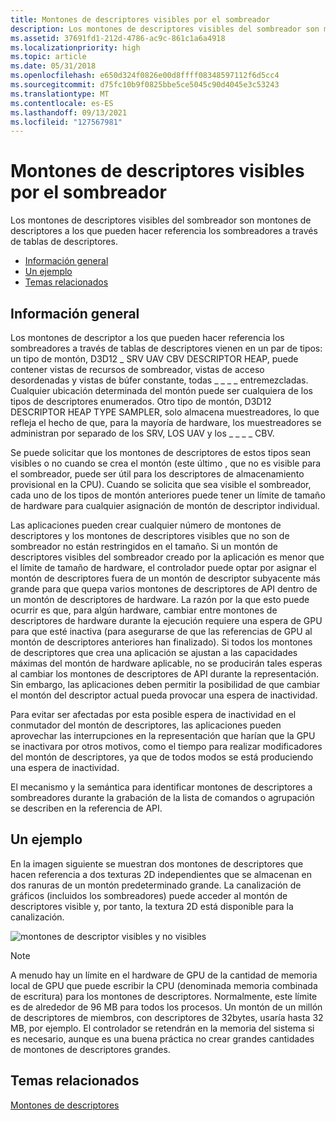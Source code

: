 ```yaml
---
title: Montones de descriptores visibles por el sombreador
description: Los montones de descriptores visibles del sombreador son montones de descriptores a los que pueden hacer referencia los sombreadores a través de tablas de descriptores.
ms.assetid: 37691fd1-212d-4786-ac9c-861c1a6a4918
ms.localizationpriority: high
ms.topic: article
ms.date: 05/31/2018
ms.openlocfilehash: e650d324f0826e00d8ffff08348597112f6d5cc4
ms.sourcegitcommit: d75fc10b9f0825bbe5ce5045c90d4045e3c53243
ms.translationtype: MT
ms.contentlocale: es-ES
ms.lasthandoff: 09/13/2021
ms.locfileid: "127567981"
---
```

# <a name="shader-visible-descriptor-heaps"></a>Montones de descriptores visibles por el sombreador

Los montones de descriptores visibles del sombreador son montones de descriptores a los que pueden hacer referencia los sombreadores a través de tablas de descriptores.

-   [Información general](#overview)
-   [Un ejemplo](#an-example)
-   [Temas relacionados](#related-topics)

## <a name="overview"></a>Información general

Los montones de descriptor a los que pueden hacer referencia los sombreadores a través de tablas de descriptores vienen en un par de tipos: un tipo de montón, D3D12 \_ SRV UAV CBV DESCRIPTOR HEAP, puede contener vistas de recursos de sombreador, vistas de acceso desordenadas y vistas de búfer constante, todas \_ \_ \_ \_ entremezcladas. Cualquier ubicación determinada del montón puede ser cualquiera de los tipos de descriptores enumerados. Otro tipo de montón, D3D12 DESCRIPTOR HEAP TYPE SAMPLER, solo almacena muestreadores, lo que refleja el hecho de que, para la mayoría de hardware, los muestreadores se administran por separado de los SRV, LOS UAV y los \_ \_ \_ \_ CBV.

Se puede solicitar que los montones de descriptores de estos tipos sean visibles o no cuando se crea el montón (este último , que no es visible para el sombreador, puede ser útil para los descriptores de almacenamiento provisional en la CPU). Cuando se solicita que sea visible el sombreador, cada uno de los tipos de montón anteriores puede tener un límite de tamaño de hardware para cualquier asignación de montón de descriptor individual.

Las aplicaciones pueden crear cualquier número de montones de descriptores y los montones de descriptores visibles que no son de sombreador no están restringidos en el tamaño. Si un montón de descriptores visibles del sombreador creado por la aplicación es menor que el límite de tamaño de hardware, el controlador puede optar por asignar el montón de descriptores fuera de un montón de descriptor subyacente más grande para que quepa varios montones de descriptores de API dentro de un montón de descriptores de hardware. La razón por la que esto puede ocurrir es que, para algún hardware, cambiar entre montones de descriptores de hardware durante la ejecución requiere una espera de GPU para que esté inactiva (para asegurarse de que las referencias de GPU al montón de descriptores anteriores han finalizado). Si todos los montones de descriptores que crea una aplicación se ajustan a las capacidades máximas del montón de hardware aplicable, no se producirán tales esperas al cambiar los montones de descriptores de API durante la representación. Sin embargo, las aplicaciones deben permitir la posibilidad de que cambiar el montón del descriptor actual pueda provocar una espera de inactividad.

Para evitar ser afectadas por esta posible espera de inactividad en el conmutador del montón de descriptores, las aplicaciones pueden aprovechar las interrupciones en la representación que harían que la GPU se inactivara por otros motivos, como el tiempo para realizar modificadores del montón de descriptores, ya que de todos modos se está produciendo una espera de inactividad.

El mecanismo y la semántica para identificar montones de descriptores a sombreadores durante la grabación de la lista de comandos o agrupación se describen en la referencia de API.

## <a name="an-example"></a>Un ejemplo

En la imagen siguiente se muestran dos montones de descriptores que hacen referencia a dos texturas 2D independientes que se almacenan en dos ranuras de un montón predeterminado grande. La canalización de gráficos (incluidos los sombreadores) puede acceder al montón de descriptores visible y, por tanto, la textura 2D está disponible para la canalización.

![montones de descriptor visibles y no visibles](images/descriptor-heaps.png)

> [!Note]  
> A menudo hay un límite en el hardware de GPU de la cantidad de memoria local de GPU que puede escribir la CPU (denominada memoria combinada de escritura) para los montones de descriptores. Normalmente, este límite es de alrededor de 96 MB para todos los procesos. Un montón de un millón de descriptores de miembros, con descriptores de 32bytes, usaría hasta 32 MB, por ejemplo. El controlador se retendrán en la memoria del sistema si es necesario, aunque es una buena práctica no crear grandes cantidades de montones de descriptores grandes.

 

## <a name="related-topics"></a>Temas relacionados

<dl> <dt>

[Montones de descriptores](descriptor-heaps.md)
</dt> </dl>

 

 




